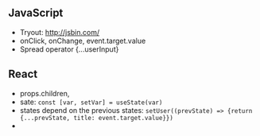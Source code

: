 ## JavaScript
* Tryout: http://jsbin.com/
* onClick, onChange, event.target.value
* Spread operator {...userInput} 

## React
* props.children, 
* sate: `const [var, setVar] = useState(var)`
* states depend on the previous states: `setUser((prevState) => {return {...prevState, title: event.target.value}})`
* 
